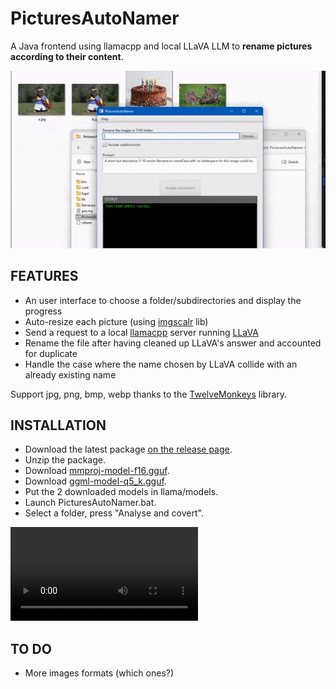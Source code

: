 # PicturesAutoNamer

A Java frontend using llamacpp and local LLaVA LLM to **rename pictures according to their content**.

![demo](example.gif)

## FEATURES
* An user interface to choose a folder/subdirectories and display the progress
* Auto-resize each picture (using [imgscalr](https://github.com/rkalla/imgscalr) lib)
* Send a request to a local [llamacpp](https://github.com/ggerganov/llama.cpp) server running [LLaVA](https://llava.hliu.cc/)
* Rename the file after having cleaned up LLaVA's answer and accounted for duplicate
* Handle the case where the name chosen by LLaVA collide with an already existing name

Support jpg, png, bmp, webp thanks to the [TwelveMonkeys](https://github.com/haraldk/TwelveMonkeys) library.

## INSTALLATION
* Download the latest package [on the release page](https://gitlab.com/marclv/picturesautonamer/-/releases).
* Unzip the package.
* Download [mmproj-model-f16.gguf](https://huggingface.co/PsiPi/liuhaotian_llava-v1.5-13b-GGUF/blob/main/mmproj-model-f16.gguf).
* Download [ggml-model-q5_k.gguf](https://huggingface.co/mys/ggml_llava-v1.5-13b/blob/main/ggml-model-q5_k.gguf).
* Put the 2 downloaded models in llama/models.
* Launch PicturesAutoNamer.bat.
* Select a folder, press "Analyse and covert".

![](install.mp4)

## TO DO
* More images formats (which ones?)

